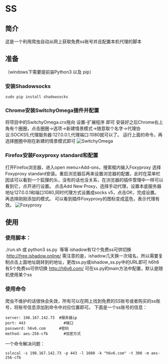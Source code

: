 # SS

## 简介
这是一个利用爬虫自动从网上获取免费ss账号并且配置本机代理的脚本

## 准备

（windows下需要提前装Python3 以及 pip）

### 安装Shadowsocks
```
sudo pip install shadowsocks
```
### Chrome安装SwitchyOmega插件并配置
将项目中的SwitchyOmega.crx拖向 设置-扩展程序 即可
安装好之后Chrome右上角有个圈圈，点击圈圈->选项->新建情景模式->随意取个名字->代理协议:SOCKS5,代理服务器:127.0.0.1,代理端口:1080就可以了。
运行上面的命令，再选择圈圈中刚在新建的情景模式即可
![SwitchyOmega](http://i1.piimg.com/1949/3075a58fc94b937a.png)


### Firefox安装Foxyproxy standard和配置
打开Firefox浏览器，进入open menu>Add-ons，搜索框内输入Foxyproxy 选择Foxyproxy standard安装。重启浏览器后再来设置浏览器的配置，此时在菜单栏因该可以看到一个狐狸的头，没有的话也没关系，在浏览器的插件管理中一样可以看到它，点开进行设置。
点击Add New Proxy，选择手动代理，设置本底服务器地址127.0.0.1和端口1080,同时代理方式设置成socks v5，点击OK，完成设置。
再选择刚刚添加的模式。
可以看到插件Foxyproxy的图标变成蓝色，表示代理有效。
![Foxyproxy](http://oe7jbxyeb.bkt.clouddn.com/Using%20Shadowsocks%20to%20gain%20Google%2002.png)

## 使用
### 使用脚本： 
./run.sh  或  python3 ss.py  等等
ishadow有12个免费ss可供切换  http://free.ishadow.online/ 
需注意的是，ishadow几天换一次域名，所以需要复制点击上面地址跳转到的地址，更改ss.py或ishadow_ss.py中的URL即可
h6h6有5个免费ss可供切换  http://h6v6.com/ 
可在ss.py的main方法中配置，默认是随机使用某个ss

### 使用命令
爬虫不维护的话很快会失效，所有可以在网上找到免费的SS账号或者购买的ss账号，将账号信息添加到命令中对应位置即可。
下面是一个ss账号的信息：
```
server: 198.167.142.73  #服务器ip
port: 443          		  #端口
password: h6v6.com      #密码
method: aes-256-cfb 	  #加密方式
```
一个命令解决问题：	
```
sslocal -s 198.167.142.73 -p 443 -l 1080 -k "h6v6.com" -t 300 -m aes-256-cfb
```
